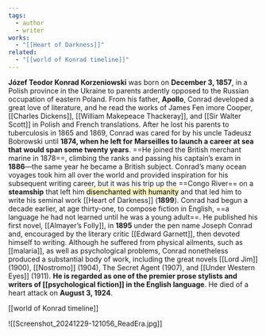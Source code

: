 ```yaml
---
tags:
  - author
  - writer
works:
  - "[[Heart of Darkness]]"
related:
  - "[[world of Konrad timeline]]"
---
```

**Józef Teodor Konrad Korzeniowski** was born on **December 3, 1857**, in a Polish province in the Ukraine to parents ardently opposed to the Russian occupation of eastern Poland. From his father, **Apollo**, Conrad developed a great love of literature, and he read the works of James Fen imore Cooper, [[Charles Dickens]], [[William Makepeace Thackeray]], and [[Sir Walter Scott]] in Polish and French translations. After he lost his parents to tuberculosis in 1865 and 1869, Conrad was cared for by his uncle Tadeusz Bobrowski until **1874, when he left for Marseilles to launch a career at sea that would span some twenty years**. ==He joined the British merchant marine in 1878==, climbing the ranks and passing his captain’s exam in **1886**—the same year he became a British subject. 
Conrad’s many ocean voyages took him all over the world and provided inspiration for his subsequent writing career, but it was his trip up the ==Congo River== on a **steamship** that left him <mark style="background: #FFF3A3A6;">disenchanted with humanity</mark> and that led him to write his seminal work [[Heart of Darkness]] (**1899**). Conrad had begun a decade earlier, at age thirty-one, to compose fiction in English, ==a language he had not learned until he was a young adult==. 
He published his first novel, [[Almayer’s Folly]], in **1895** under the pen name Joseph Conrad and, encouraged by the literary critic [[Edward Garnett]], then devoted himself to writing.
Although he suffered from physical ailments, such as [[malaria]], as well as psychological problems, Conrad nonetheless produced a substantial body of work, including the great novels [[Lord Jim]] (1900), [[Nostromo]] (1904), The Secret Agent (1907), and [[Under Western Eyes]] (1911).
**He is regarded as one of the premier prose stylists and writers of [[psychological fiction]] in the English language**.
He died of a heart attack on **August 3, 1924**.

[[world of Konrad timeline]]

![[Screenshot_20241229-121056_ReadEra.jpg]] 